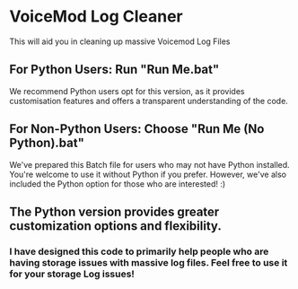 # VoiceMod Log Cleaner
This will aid you in cleaning up massive Voicemod Log Files

## For Python Users: Run "Run Me.bat"
We recommend Python users opt for this version, as it provides customisation features and offers a transparent understanding of the code.

## For Non-Python Users: Choose "Run Me (No Python).bat"
We've prepared this Batch file for users who may not have Python installed. You're welcome to use it without Python if you prefer. However, we've also included the Python option for those who are interested! :)

## The Python version provides greater customization options and flexibility.

### I have designed this code to primarily help people who are having storage issues with massive log files. Feel free to use it for your storage Log issues!
